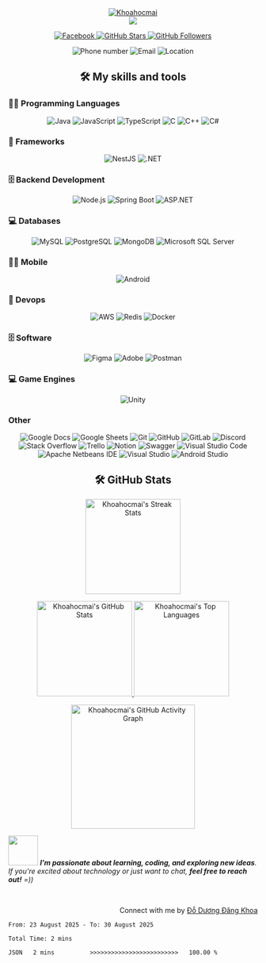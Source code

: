 <div align="center">
  <a href="https://github.com/khoahocmai">
    <img src="https://readme-typing-svg.demolab.com?font=Poppins&weight=800&size=30&duration=2000&pause=2000&color=00C8F0&center=true&vCenter=true&width=435&lines=%7C+Do+Duong+Dang+Khoa+%7C;%7C+Khoahocmai+%7C" alt="Khoahocmai"/>
  </a>
</div>

<div align="center">
  <a href="https://github.com/khoahocmai">
    <img src="https://readme-typing-svg.demolab.com?font=Poppins&weight=800&duration=2000&pause=2000&color=8054B3&center=true&vCenter=true&width=750&lines=Passionate+Backend+Developer;Crafting+Robust+and+Scalable+Systems;Optimizing+API+Performance+and+Database+Design"/>
  </a>
</div>

<p align="center">
  <a href="https://www.facebook.com/profile.php?id=61576234329875">
    <img alt="Facebook" src="https://img.shields.io/badge/Dang%20Khoa-1877F2?style=for-the-badge&logo=facebook&logoColor=white&cacheSeconds=300">
  </a>
  <a href="https://github.com/khoahocmai">
    <img alt="GitHub Stars" src="https://custom-icon-badges.demolab.com/github/stars/khoahocmai?color=FFC107&style=for-the-badge&labelColor=555555&logo=star&logoColor=white&cacheSeconds=300">
  </a>
  <a href="https://github.com/khoahocmai">
    <img alt="GitHub Followers" src="https://custom-icon-badges.demolab.com/github/followers/khoahocmai?color=0D47A1&labelColor=555555&style=for-the-badge&logo=person-add&label=Follow&logoColor=white&cacheSeconds=300">
  </a>
</p>

<p align="center">
  <img src="https://custom-icon-badges.demolab.com/badge/-0396--090--487-2E86C1?style=for-the-badge&logo=phone&logoColor=white" alt="Phone number"/>
  <img src="https://custom-icon-badges.demolab.com/badge/-doduongdangkhoa1103@gmail.com-D14836?style=for-the-badge&logo=gmail&logoColor=white" alt="Email"/>
  <img src="https://custom-icon-badges.demolab.com/badge/Vi%E1%BB%87t%20Nam-Binh%20Duong-29B339?style=for-the-badge&labelColor=FF0000&logo=location&logoColor=FFD700" alt="Location"/>
</p>

<h2 align="center">🛠️ My skills and tools</h2>

<h3>👨‍💻 Programming Languages</h3>
<p align="center">
  <img alt="Java" src="https://custom-icon-badges.demolab.com/badge/Java-FF4500.svg?logo=java&logoColor=white&style=for-the-badge">
  <img alt="JavaScript" src="https://img.shields.io/badge/JavaScript-F7DF1E.svg?logo=javascript&logoColor=black&style=for-the-badge">
  <img alt="TypeScript" src="https://img.shields.io/badge/TypeScript-3178C6.svg?logo=typescript&logoColor=white&style=for-the-badge">
  <img alt="C" src="https://custom-icon-badges.demolab.com/badge/C-03599C.svg?logo=c-in-hexagon&logoColor=white&style=for-the-badge">
  <img alt="C++" src="https://img.shields.io/badge/C++-00599C.svg?logo=c%2B%2B&logoColor=white&style=for-the-badge">
  <img alt="C#" src="https://custom-icon-badges.demolab.com/badge/C%23-68217A.svg?logo=cs2&logoColor=white&style=for-the-badge">
</p>

<h3>🧰 Frameworks</h3>
<p align="center">
  <img alt="NestJS" src="https://img.shields.io/badge/NestJS-E0234E.svg?logo=nestjs&logoColor=white&style=for-the-badge">
  <img alt=".NET" src="https://img.shields.io/badge/.NET-512BD4.svg?logo=dotnet&logoColor=white&style=for-the-badge">
</p>

<h3>🗄️ Backend Development</h3>
<p align="center">
  <img alt="Node.js" src="https://img.shields.io/badge/Node.js-339933.svg?logo=node.js&logoColor=white&style=for-the-badge">
  <img alt="Spring Boot" src="https://img.shields.io/badge/Spring%20Boot-6DB33F.svg?logo=springboot&logoColor=white&style=for-the-badge">
  <img alt="ASP.NET" src="https://img.shields.io/badge/ASP.NET-512BD4.svg?logo=dotnet&logoColor=white&style=for-the-badge">
</p>

<h3>💻 Databases</h3>
<p align="center">
  <img alt="MySQL" src="https://img.shields.io/badge/MySQL-4479A1.svg?logo=mysql&logoColor=white&style=for-the-badge">
  <img alt="PostgreSQL" src="https://img.shields.io/badge/PostgreSQL-336791.svg?logo=postgresql&logoColor=white&style=for-the-badge">
  <img alt="MongoDB" src="https://img.shields.io/badge/MongoDB-47A248.svg?logo=mongodb&logoColor=white&style=for-the-badge">
  <img alt="Microsoft SQL Server" src="https://img.shields.io/badge/Microsoft_SQL_Server-CC2927.svg?logo=microsoft-sql-server&logoColor=white&style=for-the-badge">
</p>

<h3>👨‍💻 Mobile</h3>
<p align="center">
  <img alt="Android" src="https://img.shields.io/badge/Android-3DDC84.svg?logo=android&logoColor=white&style=for-the-badge">
</p>

<h3>🧰 Devops</h3>
<p align="center">
  <img alt="AWS" src="https://img.shields.io/badge/AWS-FF9900.svg?logo=amazon-aws&logoColor=white&style=for-the-badge">
  <img alt="Redis" src="https://img.shields.io/badge/Redis-DC382D.svg?logo=redis&logoColor=white&style=for-the-badge">
  <img alt="Docker" src="https://img.shields.io/badge/Docker-2496ED.svg?logo=docker&logoColor=white&style=for-the-badge">
</p>

<h3>🗄️ Software</h3>
<p align="center">
  <img alt="Figma" src="https://img.shields.io/badge/figma-F24E1E?&logo=figma&logoColor=white&style=for-the-badge">
  <img alt="Adobe" src="https://img.shields.io/badge/Adobe-FF0000.svg?logo=adobe&logoColor=white&style=for-the-badge">
  <img alt="Postman" src="https://img.shields.io/badge/Postman-FF6C37?logo=postman&logoColor=white&style=for-the-badge">
</p>

<h3>💻 Game Engines</h3>
<p align="center">
  <img alt="Unity" src="https://img.shields.io/badge/Unity-000000.svg?logo=Unity&logoColor=white&style=for-the-badge">
</p>

<h3>Other</h3>
<p align="center">
  <img alt="Google Docs" src="https://img.shields.io/badge/google_docs-4285F4?&logo=googledocs&logoColor=white&style=for-the-badge">
  <img alt="Google Sheets" src="https://img.shields.io/badge/Sheets-34A853.svg?logo=google%20sheets&logoColor=white&style=for-the-badge">
  <img alt="Git" src="https://img.shields.io/badge/Git-F05033.svg?logo=git&logoColor=white&style=for-the-badge">
  <img alt="GitHub" src="https://img.shields.io/badge/GitHub-181717.svg?logo=github&logoColor=white&style=for-the-badge">
  <img alt="GitLab" src="https://img.shields.io/badge/GitLab-FC6D26.svg?logo=gitlab&logoColor=white&style=for-the-badge">
  <img alt="Discord" src="https://img.shields.io/badge/Discord-5865F2.svg?logo=discord&logoColor=white&style=for-the-badge">
  <img alt="Stack Overflow" src="https://img.shields.io/badge/Stack%20Overflow-FE7A16?logo=stack-overflow&logoColor=white&style=for-the-badge">
  <img alt="Trello" src="https://img.shields.io/badge/Trello-0079BF.svg?logo=trello&logoColor=white&style=for-the-badge">
  <img alt="Notion" src="https://img.shields.io/badge/Notion-000000.svg?logo=notion&logoColor=white&style=for-the-badge">
  <img alt="Swagger" src="https://img.shields.io/badge/Swagger-85EA2D.svg?logo=swagger&logoColor=black&style=for-the-badge">
  <img alt="Visual Studio Code" src="https://img.shields.io/badge/Visual%20Studio%20Code-0078d7.svg?logo=visual-studio-code&logoColor=white&style=for-the-badge">
  <img alt="Apache Netbeans IDE" src="https://img.shields.io/badge/apache_netbeans_ide-1B6AC6?&logo=apachenetbeanside&logoColor=white&style=for-the-badge">
  <img alt="Visual Studio" src="https://img.shields.io/badge/Visual_Studio-5C2D91.svg?logo=visual-studio&logoColor=white&style=for-the-badge">
  <img alt="Android Studio" src="https://img.shields.io/badge/Android%20Studio-3DDC84.svg?logo=androidstudio&logoColor=white&style=for-the-badge">
</p>

<h2 align="center">🛠️ GitHub Stats</h2>

<p align="center">
  <a href="https://github.com/khoahocmai">
    <img 
      alt="Khoahocmai's Streak Stats" 
      src="https://github-readme-streak-stats-9m8ugfa77-denvercoder1.vercel.app/?user=khoahocmai&theme=monokai-metallian&hide_border=true" 
      height="192px"/>
  </a>
</p>

<p align="center">
  <a href="https://github.com/khoahocmai">
    <img 
      alt="Khoahocmai's GitHub Stats" 
      src="https://denvercoder1-github-readme-stats.vercel.app/api/?username=khoahocmai&show_icons=true&include_all_commits=true&count_private=true&theme=react&hide_border=true&bg_color=1F222E&title_color=F85D7F&icon_color=F8D866" 
      height="192px"/>
  </a>
  
  <a href="https://github.com/khoahocmai">
    <img 
      alt="Khoahocmai's Top Languages" 
      src="https://denvercoder1-github-readme-stats.vercel.app/api/top-langs/?username=khoahocmai&langs_count=8&layout=compact&theme=react&hide_border=true&bg_color=1F222E&title_color=F85D7F&icon_color=F8D866&hide=Jupyter%20Notebook,Roff" 
      height="192px"/>
  </a>
</p>

<p align="center">
  <a href="https://github.com/khoahocmai">
    <img 
      alt="Khoahocmai's GitHub Activity Graph"
      src="https://github-readme-activity-graph.vercel.app/graph?username=khoahocmai&custom_title=Đăng%20Khoa%27s%20GitHub%20Activity%20Graph&bg_color=1F222E&color=7F3FBF&line=7F3FBF&point=7F3FBF&area_color=FFFFFF&title_color=F85D7F&area=true" 
      height="250px"/>
  </a>
</p>

<img src="https://media.giphy.com/media/LnQjpWaON8nhr21vNW/giphy.gif" width="60"> <em><b>I'm passionate about learning, coding, and exploring new ideas</b>. If you're excited about technology or just want to chat, <b>feel free to reach out!</b> =))</em>

<br> <p align="right">Connect with me by <a href="https://www.facebook.com/profile.php?id=61576234329875">Đỗ Dương Đăng Khoa</a></p>

<!--START_SECTION:waka-->

```all_time
From: 23 August 2025 - To: 30 August 2025

Total Time: 2 mins

JSON   2 mins          >>>>>>>>>>>>>>>>>>>>>>>>>   100.00 %
```

<!--END_SECTION:waka-->
